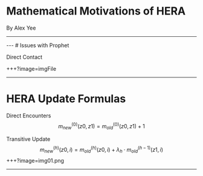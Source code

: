 # Mathematical Motivations of HERA

By Alex Yee

---
<canvas data-chart="radar">
<!-- 
{
 "data": {
  "labels": ["Delay", "Replicas", "Delivery Ratio"],
  "datasets": [
   {
    "data":[65,59,80,81,56,55,40],
    "label":"Prophet","backgroundColor":"rgba(20,220,220,.8)"
   },
   {
    "data":[1,19,98,45,77,12,55],
    "label":"Epidemic","backgroundColor":"rgba(30,219,20,.8)"
   },
   {
    "data":[28,48,40,19,86,27,90],
    "label":"Direct Delivery","backgroundColor":"rgba(220,120,120,.8)"
   }
  ]
 }, 
 "options": { "responsive": "true" }
}
-->
</canvas>
---
# Issues with Prophet

Direct Contact

+++?image=imgFile
<!-- .slide: data-background-transition="none" -->

---
# HERA Update Formulas

Direct Encounters
$$m_{new}^{(0)}(z0,z1) = m_{old}^{(0)}(z0,z1) + 1$$

Transitive Update
$$m_{new}^{(h)}(z0, i) = m_{old}^{(h)}(z0,i) + \lambda_h \cdot m_{old}^{(h-1)}(z1,i)$$
+++?image=img01.png
<!-- .slide: data-background-transition="none" -->

---










